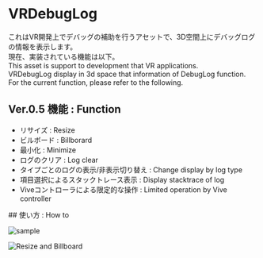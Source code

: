 # VRDebugLog
これはVR開発上でデバッグの補助を行うアセットで、3D空間上にデバッグログの情報を表示します。<br>
現在、実装されている機能は以下。<br>
This asset is support to development that VR applications.<br>
VRDebugLog display in 3d space that information of DebugLog function.<br>
For the current function, please refer to the following.<br>

## Ver.0.5 機能 : Function
<ul>
<li>リサイズ : Resize</li>
<li>ビルボード : Billborard</li>
<li>最小化 : Minimize</li>
<li>ログのクリア : Log clear</li>
<li>タイプごとのログの表示/非表示切り替え : Change display by log type</li>
<li>項目選択によるスタックトレース表示 : Display stacktrace of log</li>
<li>Viveコントローラによる限定的な操作 : Limited operation by Vive controller</li>
</ul>
## 使い方 : How to

![sample](https://cloud.githubusercontent.com/assets/3947216/21043849/4c8f64aa-be3c-11e6-80cf-610affdd40bf.gif)

![Resize and Billboard](https://cloud.githubusercontent.com/assets/3947216/21043606/02cb9222-be3b-11e6-9898-3014e3e5bdf6.gif "Resize and Billboard")
